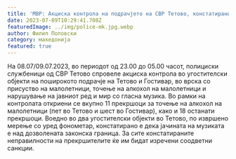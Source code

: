 ```yaml
---
title: 'МВР: Акциска контрола на подрачјето на СВР Тетово, констатирани и санкционирани точење алкохол на малолетници и пуштање на прегласна музика - 09 ЈУЛИ 2023'
date: 2023-07-09T10:29:41.708Z
featuredImage: ../img/police-mk.jpg.webp
author: Филип Поповски
category: македонија
featured: true
---
```

На 08.07/09.07.2023, во периодот од 23.00 до 05.00 часот, полициски службеници од СВР Тетово спровеле акциска контрола во угостителски објекти на поширокото подрачје на Тетово и Гостивар, во врска со присуство на малолетници, точење на алкохол на малолетници и нарушување на јавниот ред и мир со гласна музика.
Во рамки на контролата откриени се вкупно 11 прекршоци за точење на алкохол на малолетници (пет во Тетово и шест во Гостивар), како и 18 останати прекршоци. Воедно во два угостителски објекти во Тетово, по извршено мерење со уред фонометар, констатирано е дека јачината на музиката е над дозволената законска граница. За сите констатираните неправилности на прекршителите ќе им бидат изречени соодветни санкции. 
